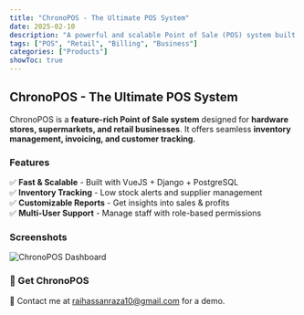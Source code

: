 ```yaml
---
title: "ChronoPOS - The Ultimate POS System"
date: 2025-02-10
description: "A powerful and scalable Point of Sale (POS) system built with VueJS, Django, and PostgreSQL."
tags: ["POS", "Retail", "Billing", "Business"]
categories: ["Products"]
showToc: true
---
```


## ChronoPOS - The Ultimate POS System

ChronoPOS is a **feature-rich Point of Sale system** designed for **hardware stores, supermarkets, and retail businesses**. It offers seamless **inventory management, invoicing, and customer tracking**.

### Features
✅ **Fast & Scalable** - Built with VueJS + Django + PostgreSQL  
✅ **Inventory Tracking** - Low stock alerts and supplier management  
✅ **Customizable Reports** - Get insights into sales & profits  
✅ **Multi-User Support** - Manage staff with role-based permissions  

### Screenshots
![ChronoPOS Dashboard](/images/ChronoPOS-dashboard.png)

### 🚀 Get ChronoPOS
📩 Contact me at [raihassanraza10@gmail.com](mailto:raihassanraza10@gmail.com) for a demo.
